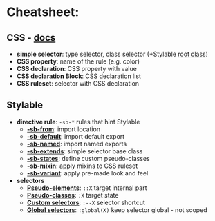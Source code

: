 # Cheatsheet:

 ## CSS - [docs](https://developer.mozilla.org/en-US/docs/Learn/CSS/Introduction_to_CSS/Syntax#CSS_Declarations)

 * **simple selector**: type selector, class selector (+Stylable [root class](./root.md))
 * **CSS property**: name of the rule (e.g. color)
 * **CSS declaration**: CSS property with value
 * **CSS declaration Block**: CSS declaration list
 * **CSS ruleset**: selector with CSS declaration

## Stylable

 * **directive rule**: `-sb-*` rules that hint Stylable
    * **[-sb-from](./imports.md)**: import location
    * **[-sb-default](./imports.md)**: import default export
    * **[-sb-named](./imports.md)**: import named exports
    * **[-sb-extends](./extend-stylesheet.md)**: simple selector base class
    * **[-sb-states](./pseudo-classes.md)**: define custom pseudo-classes
    * **[-sb-mixin](./mixin-syntax.md)**: apply mixins to CSS ruleset
    * **[-sb-variant](./variants.md)**: apply pre-made look and feel
* **selectors**
    * **[Pseudo-elements](./pseudo-elements.md)**: `::X` target internal part 
    * **[Pseudo-classes](./pseudo-classes.md)**: `:X` target state
    * **[Custom selectors](./custom-selectors)**: `:--X` selector shortcut
    * **[Global selectors](./global-selectors)**: `:global(X)` keep selector global - not scoped
